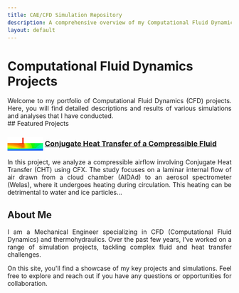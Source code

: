 ```yaml
---
title: CAE/CFD Simulation Repository
description: A comprehensive overview of my Computational Fluid Dynamics (CFD) Projects, showcasing various simulations and analyses.
layout: default
---
```


# Computational Fluid Dynamics Projects
<div style="text-align: justify;">
Welcome to my portfolio of Computational Fluid Dynamics (CFD) projects. Here, you will find detailed descriptions and results of various simulations and analyses that I have conducted.
</div>
## Featured Projects

### <img src="assets/icon-1.png" alt="Icon" style="width:80px; vertical-align:middle;"/> [Conjugate Heat Transfer of a Compressible Fluid](CHT-CF.md)

<div style="text-align: justify;">
    In this project, we analyze a compressible airflow involving Conjugate Heat Transfer (CHT) using CFX. The study focuses on a laminar internal flow of air drawn from a cloud chamber (AIDAd) to an aerosol spectrometer (Welas), where it undergoes heating during circulation. This heating can be detrimental to water and ice particles...
</div>




## About Me
<div style="text-align: justify;">
I am a Mechanical Engineer specializing in CFD (Computational Fluid Dynamics) and thermohydraulics. Over the past few years, I’ve worked on a range of simulation projects, tackling complex fluid and heat transfer challenges.

On this site, you'll find a showcase of my key projects and simulations. Feel free to explore and reach out if you have any questions or opportunities for collaboration.
</div>
